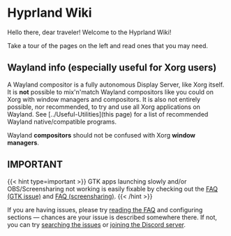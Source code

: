# Hyprland Wiki

Hello there, dear traveler! Welcome to the Hyprland Wiki!

Take a tour of the pages on the left and read ones that you may need.

## Wayland info (especially useful for Xorg users)

A Wayland compositor is a fully autonomous Display Server, like Xorg itself.
It is **not** possible to mix'n'match Wayland compositors like you could on Xorg
with window managers and compositors. It is also not entirely possible, nor recommended,
to try and use all Xorg applications on Wayland. See [../Useful-Utilities](this page) for a
list of recommended Wayland native/compatible programs.

Wayland **compositors** should not be confused with Xorg **window managers**.

## IMPORTANT

{{< hint type=important >}}
GTK apps launching slowly and/or OBS/Screensharing not working
is easily fixable by checking out the
[FAQ (GTK issue)](../FAQ/#some-of-my-apps-take-a-really-long-time-to-open)
and [FAQ (screensharing)](../FAQ/#screenshare--obs-no-worky).
{{< /hint >}}

If you are having issues, please try [reading the FAQ](../FAQ) and configuring
sections — chances are your issue is described somewhere there. If not, you can
try [searching the issues](https://github.com/hyprwm/Hyprland/issues) or
[joining the Discord server](https://discord.gg/hQ9XvMUjjr).
